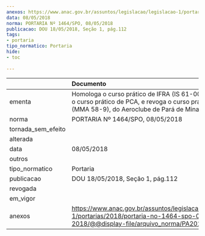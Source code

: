 ```yaml
---
anexos: https://www.anac.gov.br/assuntos/legislacao/legislacao-1/portarias/2018/portaria-no-1464-spo-08-05-2018/@@display-file/arquivo_norma/PA2018-1464.pdf
data: 08/05/2018
norma: PORTARIA Nº 1464/SPO, 08/05/2018
publicacao: DOU 18/05/2018, Seção 1, pág.112
tags:
- portaria
tipo_normatico: Portaria
hide: 
- toc 
 
---
```


|                    | Documento                                                                                                                                                 |
|:-------------------|:----------------------------------------------------------------------------------------------------------------------------------------------------------|
| ementa             | Homologa o curso prático de IFRA (IS 61-002D), renova o curso prático de PCA, e revoga o curso prático de IFRA (MMA 58-9), do Aeroclube de Pará de Minas. |
| norma              | PORTARIA Nº 1464/SPO, 08/05/2018                                                                                                                          |
| tornada_sem_efeito |                                                                                                                                                           |
| alterada           |                                                                                                                                                           |
| data               | 08/05/2018                                                                                                                                                |
| outros             |                                                                                                                                                           |
| tipo_normatico     | Portaria                                                                                                                                                  |
| publicacao         | DOU 18/05/2018, Seção 1, pág.112                                                                                                                          |
| revogada           |                                                                                                                                                           |
| em_vigor           |                                                                                                                                                           |
| anexos             | https://www.anac.gov.br/assuntos/legislacao/legislacao-1/portarias/2018/portaria-no-1464-spo-08-05-2018/@@display-file/arquivo_norma/PA2018-1464.pdf      |
